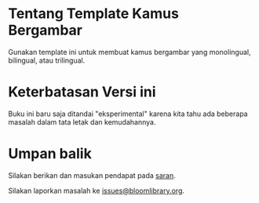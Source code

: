 # Tentang Template Kamus Bergambar
Gunakan template ini untuk membuat kamus bergambar yang monolingual, bilingual, atau trilingual.

# Keterbatasan Versi ini
Buku ini baru saja ditandai "eksperimental" karena kita tahu ada beberapa masalah dalam tata letak dan kemudahannya.

# Umpan balik
Silakan berikan dan masukan pendapat pada [saran](http://bloom.palaso.org/suggestions/).

Silakan laporkan masalah ke [issues@bloomlibrary.org](mailto:issues@bloomlibrary.org?subject=Picture&nbsp;Dictionary&nbsp;Problem).
